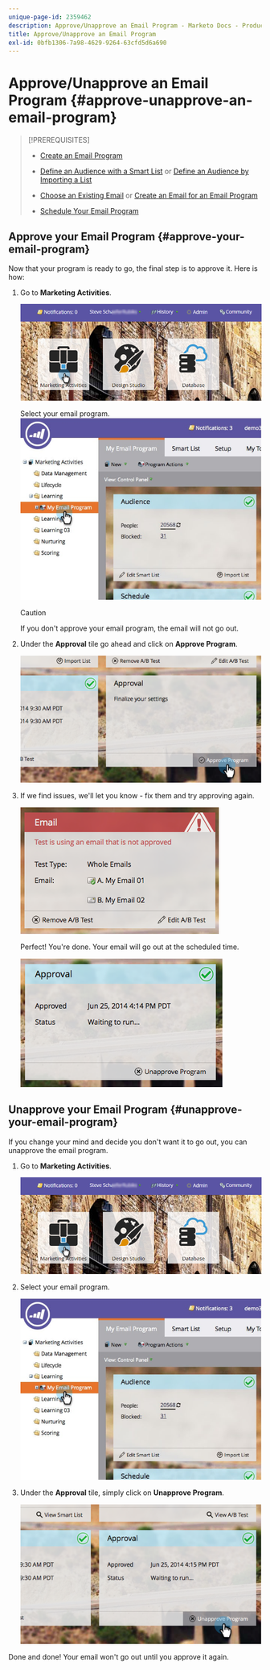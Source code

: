 ```yaml
---
unique-page-id: 2359462
description: Approve/Unapprove an Email Program - Marketo Docs - Product Documentation
title: Approve/Unapprove an Email Program
exl-id: 0bfb1306-7a98-4629-9264-63cfd5d6a690
---
```

# Approve/Unapprove an Email Program {#approve-unapprove-an-email-program}

>[!PREREQUISITES]
>
>* [Create an Email Program](/help/marketo/product-docs/email-marketing/email-programs/creating-an-email-program/create-an-email-program.md)
>* [Define an Audience with a Smart List](/help/marketo/product-docs/email-marketing/email-programs/managing-people-in-email-programs/define-an-audience-with-a-smart-list.md) or [Define an Audience by Importing a List](/help/marketo/product-docs/email-marketing/email-programs/managing-people-in-email-programs/define-an-audience-by-importing-a-list.md)
>
>* [Choose an Existing Email](/help/marketo/product-docs/email-marketing/email-programs/email-program-actions/choose-an-existing-email.md) or [Create an Email for an Email Program](/help/marketo/product-docs/email-marketing/email-programs/email-program-actions/create-an-email-for-an-email-program.md)
>
>* [Schedule Your Email Program](/help/marketo/product-docs/email-marketing/email-programs/email-program-actions/schedule-your-email-program.md)

## Approve your Email Program {#approve-your-email-program}

Now that your program is ready to go, the final step is to approve it. Here is how:

1. Go to **Marketing Activities**.

   ![](assets/login-marketing-activities-2.png)

   Select your email program.
   ![](assets/selectemailprogram-2.jpg)

   >[!CAUTION]
   >
   >If you don't approve your email program, the email will not go out.

1. Under the **Approval** tile go ahead and click on **Approve Program**.

   ![](assets/image2014-9-12-13-3a43-3a36.png)

1. If we find issues, we'll let you know - fix them and try approving again.

   ![](assets/image2014-9-12-13-3a43-3a44.png)

   Perfect! You're done. Your email will go out at the scheduled time.

   ![](assets/image2014-9-12-13-3a43-3a56.png)

## Unapprove your Email Program {#unapprove-your-email-program}

If you change your mind and decide you don't want it to go out, you can unapprove the email program.

1. Go to **Marketing Activities**.

   ![](assets/login-marketing-activities-2.png)

1. Select your email program.

   ![](assets/selectemailprogram-2.jpg)

1. Under the **Approval** tile, simply click on **Unapprove Program**.

   ![](assets/image2014-9-12-13-3a44-3a28.png)

Done and done! Your email won't go out until you approve it again.
